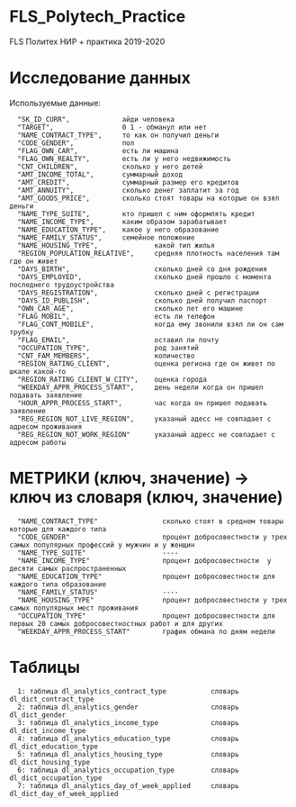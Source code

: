 # FLS_Polytech_Practice
FLS Политех НИР + практика 2019-2020

# Исследование данных
Используемые данные:

      "SK_ID_CURR",             айди человека
      "TARGET",                 0 1 - обманул или нет 
      "NAME_CONTRACT_TYPE",     то как он получил деньги 
      "CODE_GENDER",            пол
      "FLAG_OWN_CAR",           есть ли машина
      "FLAG_OWN_REALTY",        есть ли у него недвижимость
      "CNT_CHILDREN",           сколько у него детей
      "AMT_INCOME_TOTAL",       суммарный доход
      "AMT_CREDIT",             суммарный размер его кредитов
      "AMT_ANNUITY",            сколько денег заплатит за год
      "AMT_GOODS_PRICE",        сколько стоят товары на которые он взял деньги
      "NAME_TYPE_SUITE",        кто пришел с ним оформлять кредит
      "NAME_INCOME_TYPE",       каким образом зарабатывает
      "NAME_EDUCATION_TYPE",    какое у него образование
      "NAME_FAMILY_STATUS",     семейное положение
      "NAME_HOUSING_TYPE",              какой тип жилья
      "REGION_POPULATION_RELATIVE",     средняя плотность населения там где он живет
      "DAYS_BIRTH",                     сколько дней со дня рождения
      "DAYS_EMPLOYED",                  сколько дней прошло с момента последнего трудоустройства
      "DAYS_REGISTRATION",              сколько дней с регистрации
      "DAYS_ID_PUBLISH",                сколько дней получил паспорт
      "OWN_CAR_AGE",                    сколько лет его машине
      "FLAG_MOBIL",                     есть ли телефон
      "FLAG_CONT_MOBILE",               когда ему звонили взял ли он сам трубку
      "FLAG_EMAIL",                     оставил ли почту
      "OCCUPATION_TYPE",                род занятий
      "CNT_FAM_MEMBERS",                количество 
      "REGION_RATING_CLIENT",           оценка региона где он живет по шкале какой-то
      "REGION_RATING_CLIENT_W_CITY",    оценка города 
      "WEEKDAY_APPR_PROCESS_START",     день недели когда он пришел подавать заявление
      "HOUR_APPR_PROCESS_START",        час когда он пришел подавать заявление
      "REG_REGION_NOT_LIVE_REGION",     указаный адесс не совпадает с адресом проживания
      "REG_REGION_NOT_WORK_REGION"      указаный адресс не совпадает с адресом работы




# МЕТРИКИ (ключ, значение) -> ключ из словаря (ключ, значение)

      "NAME_CONTRACT_TYPE"                сколько стоят в среднем товары которые для каждого типа
      "CODE_GENDER"                       процент добросовестности у трех самых популярных профессий у мужчин и у женщин
      "NAME_TYPE_SUITE"                   ----
      "NAME_INCOME_TYPE"                  процент добросовестности  у десяти самых распространенных
      "NAME_EDUCATION_TYPE"               процент добросовестности для каждого типа образование
      "NAME_FAMILY_STATUS"                ----
      "NAME_HOUSING_TYPE"                 процент добросовестности у трех самых популярных мест проживания
      "OCCUPATION_TYPE"                   процент добросовестности для первых 20 самых добросовестностных работ и для других
      "WEEKDAY_APPR_PROCESS_START"        график обмана по дням недели

# Таблицы

      1: таблица dl_analytics_contract_type           словарь dl_dict_contract_type
      2: таблица dl_analytics_gender                  словарь dl_dict_gender
      3: таблица dl_analytics_income_type             словарь dl_dict_income_type
      4: таблица dl_analytics_education_type          словарь dl_dict_education_type
      5: таблица dl_analytics_housing_type            словарь dl_dict_housing_type
      6: таблица dl_analytics_occupation_type         словарь dl_dict_occupation_type
      7: таблица dl_analytics_day_of_week_applied     словарь dl_dict_day_of_week_applied
